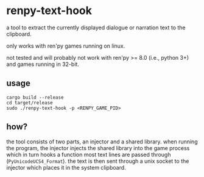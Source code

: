 # renpy-text-hook
a tool to extract the currently displayed dialogue or narration text to the clipboard.

only works with ren'py games running on linux.

not tested and will probably not work with ren'py >= 8.0 (i.e., python 3+) and games running in 32-bit.

## usage
```
cargo build --release
cd target/release
sudo ./renpy-text-hook -p <RENPY_GAME_PID>
```

## how?
the tool consists of two parts, an injector and a shared library. when running the program, the injector injects the shared library into the game process which in turn hooks a function most text lines are passed through (`PyUnicodeUCS4_Format`). the text is then sent through a unix socket to the injector which places it in the system clipboard.
